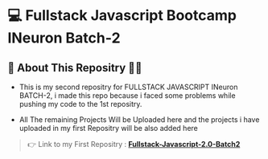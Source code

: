 # 💻 Fullstack Javascript Bootcamp INeuron Batch-2

## 🖖 About This Repositry 🙋‍♂️

* This is my second repositry for FULLSTACK JAVASCRIPT INeuron BATCH-2, i made this repo because i faced some problems while pushing my code to the 1st repositry.

* All The remaining Projects Will be Uploaded here and the projects i have uploaded in my first Repositry will be also added here 

>👉 Link to my First Repositry :  **[Fullstack-Javascript-2.0-Batch2](https://github.com/DeepakKumarDKN/Fullstack-Javascript-2.0-Batch2)**
